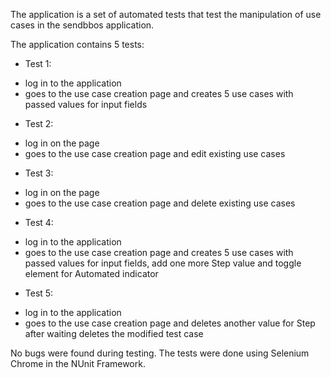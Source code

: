 The application is a set of automated tests that test the manipulation of use cases in the sendbbos application.

The application contains 5 tests:

- Test 1:
* log in to the application
* goes to the use case creation page and creates 5 use cases with passed values for input fields

- Test 2:
* log in on the page
* goes to the use case creation page and edit existing use cases

- Test 3:
* log in on the page
* goes to the use case creation page and delete existing use cases

- Test 4:
* log in to the application
* goes to the use case creation page and creates 5 use cases with passed values for input fields, add one more Step value and toggle element for Automated indicator

- Test 5:
* log in to the application
* goes to the use case creation page and deletes another value for Step after waiting deletes the modified test case

No bugs were found during testing.
The tests were done using Selenium Chrome in the NUnit Framework.

